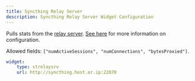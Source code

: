 ```yaml
---
title: Syncthing Relay Server
description: Syncthing Relay Server Widget Configuration
---
```


Pulls stats from the [relay server](https://docs.syncthing.net/users/strelaysrv.html). [See here](https://github.com/benphelps/homepage/pull/230#issuecomment-1253053472) for more information on configuration.

Allowed fields: `["numActiveSessions", "numConnections", "bytesProxied"]`.

```yaml
widget:
    type: strelaysrv
    url: http://syncthing.host.or.ip:22070
```
